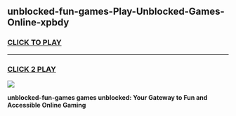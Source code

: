 
## unblocked-fun-games-Play-Unblocked-Games-Online-xpbdy
<h3>
<a href="https://premium76.site?title=unblocked-fun-games&ref=24A">CLICK TO PLAY</a></h3>
<hr>

<h3>
<a href="https://premium76.site?title=unblocked-fun-games&ref=24A">CLICK 2 PLAY</a>
  
</h3>

<a href="https://premium76.site?title=unblocked-fun-games&ref=24A"><img src="https://clearcache.store/games.png"></a>


**unblocked-fun-games games unblocked: Your Gateway to Fun and Accessible Online Gaming**
